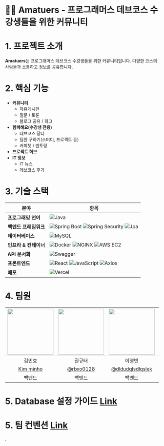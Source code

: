# 🧑‍💻 Amatuers - 프로그래머스 데브코스 수강생들을 위한 커뮤니티

# 1. 프로젝트 소개
**Amatuers**는 프로그래머스 데브코스 수강생들을 위한 커뮤니티입니다. 다양한 코스의 사람들과 소통하고 정보를 공유합니다.

# 2. 핵심 기능
- **커뮤니티**
  - 자유게시판
  - 질문 / 토론
  - 블로그 공유 / 회고
- **함께해요(수강생 전용)**
  - 데브코스 장터
  - 팀원 구하기(스터디, 프로젝트 등)
  - 커피챗 / 멘토링
- **프로젝트 허브**
- **IT 정보**
  - IT 뉴스
  - 데브코스 후기

# 3. 기술 스택

| 분야               | 항목                                                                 |
|-------------------|---------------------------------------------------------------------|
| **프로그래밍 언어**    | ![Java](https://img.shields.io/badge/Java-000000.svg?&style=for-the-badge)                                                               |
| **백엔드 프레임워크**  | ![Spring Boot](https://img.shields.io/badge/springboot-6DB33F.svg?&style=for-the-badge&logo=springboot&logoColor=white) ![Spring Security](https://img.shields.io/badge/springsecurity-6DB33F.svg?&style=for-the-badge&logo=springsecurity&logoColor=white) ![Jpa](https://img.shields.io/badge/Jpa-000000.svg?&style=for-the-badge)      |
| **데이터베이스**       | ![MySQL](https://img.shields.io/badge/mysql-4479A1.svg?&style=for-the-badge&logo=mysql&logoColor=white)                                                                 |
| **인프라 & 컨테이너**    | ![Docker](https://img.shields.io/badge/docker-2496ED.svg?&style=for-the-badge&logo=docker&logoColor=white) ![NGINX](https://img.shields.io/badge/nginx-009639.svg?&style=for-the-badge&logo=nginx&logoColor=white)  ![AWS EC2](https://img.shields.io/badge/Awsec2-000000.svg?&style=for-the-badge)                       |
| **API 문서화**        | ![Swagger](https://img.shields.io/badge/swagger-85EA2D.svg?&style=for-the-badge&logo=swagger&logoColor=white)                                           |
| **프론트엔드**        | ![React](https://img.shields.io/badge/react-61DAFB.svg?&style=for-the-badge&logo=react&logoColor=white)  ![JavaScript](https://img.shields.io/badge/javascript-F7DF1E.svg?&style=for-the-badge&logo=javascript&logoColor=white)   ![Axios](https://img.shields.io/badge/axios-5A29E4.svg?&style=for-the-badge&logo=axios&logoColor=white)                                                      |
| **배포**             | ![Vercel](https://img.shields.io/badge/vercel-000000.svg?&style=for-the-badge&logo=vercel&logoColor=white)    

# 4. 팀원
|<img src="https://github.com/user-attachments/assets/da192400-eb03-4017-86b1-54a84d6ffd24" width=150px>|<img src="https://github.com/user-attachments/assets/4c3787a5-3629-4672-ad8e-e7be303efaf7" width=150px>|<img src="https://github.com/user-attachments/assets/ed28c2c0-c7b8-4253-b023-c28ee81a6a50" width=150px>|<img src="https://github.com/user-attachments/assets/f8cb7035-19fe-471b-8352-2d8c0edb5cbb" width=150px>|<img src="https://avatars.githubusercontent.com/s0ooo0k" width=150px>|<img src="https://github.com/user-attachments/assets/a75a43cd-c8d4-470e-b935-a2e923c00949" width=150px>|
|:------:|:------:|:-------:|:-------:|:-------:|:-------:|
|김민호|권규태|이영빈|김주엽|지현숙|조경혜|
|[Kim minho](https://github.com/klaus9267)|[@rbxo0128](https://github.com/rbxo0128)|[@dldudqlsdlqslek](https://github.com/dldudqlsdlqslek)|[@kjyy08](https://github.com/kjyy08)|[@s0ooo0k](https://github.com/s0ooo0k)|[[@shienka07](https://github.com/shienka07)|
|백엔드|백엔드|백엔드|백엔드|백엔드|백엔드|

# 5. Database 설정 가이드 [Link](https://github.com/prgrms-aibe-devcourse/AIBE1-FinalProject-Team01-BE/wiki/Database-%EC%84%A4%EC%A0%95-%EA%B0%80%EC%9D%B4%EB%93%9C)

# 5. 팀 컨벤션 [Link](https://github.com/prgrms-aibe-devcourse/AIBE1-FinalProject-Team01-BE/wiki/%EC%BB%A8%EB%B2%A4%EC%85%98)
.